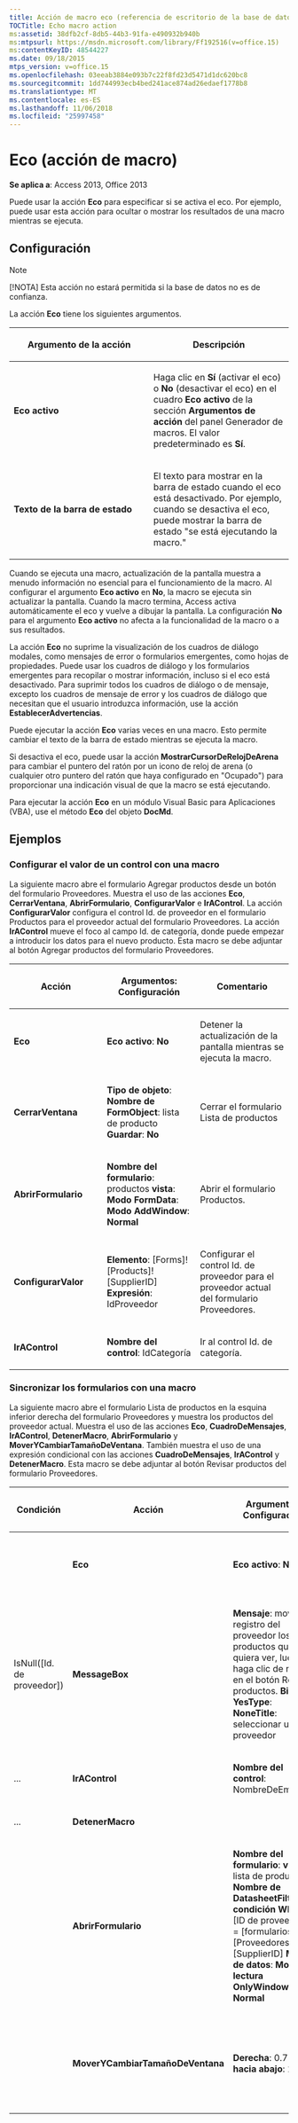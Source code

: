 ```yaml
---
title: Acción de macro eco (referencia de escritorio de la base de datos de Access)
TOCTitle: Echo macro action
ms:assetid: 38dfb2cf-8db5-44b3-91fa-e490932b940b
ms:mtpsurl: https://msdn.microsoft.com/library/Ff192516(v=office.15)
ms:contentKeyID: 48544227
ms.date: 09/18/2015
mtps_version: v=office.15
ms.openlocfilehash: 03eeab3884e093b7c22f8fd23d5471d1dc620bc8
ms.sourcegitcommit: 1dd744993ecb4bed241ace874ad26edaef1778b8
ms.translationtype: MT
ms.contentlocale: es-ES
ms.lasthandoff: 11/06/2018
ms.locfileid: "25997458"
---
```

# <a name="echo-macro-action"></a>Eco (acción de macro)

**Se aplica a**: Access 2013, Office 2013

Puede usar la acción **Eco** para especificar si se activa el eco. Por ejemplo, puede usar esta acción para ocultar o mostrar los resultados de una macro mientras se ejecuta.

## <a name="setting"></a>Configuración

> [!NOTE]
> [!NOTA] Esta acción no estará permitida si la base de datos no es de confianza.

La acción **Eco** tiene los siguientes argumentos.

<table>
<colgroup>
<col style="width: 50%" />
<col style="width: 50%" />
</colgroup>
<thead>
<tr class="header">
<th><p>Argumento de la acción</p></th>
<th><p>Descripción</p></th>
</tr>
</thead>
<tbody>
<tr class="odd">
<td><p><strong>Eco activo</strong></p></td>
<td><p>Haga clic en <strong>Sí</strong> (activar el eco) o <strong>No</strong> (desactivar el eco) en el cuadro <strong>Eco activo</strong> de la sección <strong>Argumentos de acción</strong> del panel Generador de macros. El valor predeterminado es <strong>Sí</strong>.  </p></td>
</tr>
<tr class="even">
<td><p><strong>Texto de la barra de estado</strong></p></td>
<td><p>El texto para mostrar en la barra de estado cuando el eco está desactivado. Por ejemplo, cuando se desactiva el eco, puede mostrar la barra de estado &quot;se está ejecutando la macro.&quot;</p></td>
</tr>
</tbody>
</table>


Cuando se ejecuta una macro, actualización de la pantalla muestra a menudo información no esencial para el funcionamiento de la macro. Al configurar el argumento **Eco activo** en **No**, la macro se ejecuta sin actualizar la pantalla. Cuando la macro termina, Access activa automáticamente el eco y vuelve a dibujar la pantalla. La configuración **No** para el argumento **Eco activo** no afecta a la funcionalidad de la macro o a sus resultados.

La acción **Eco** no suprime la visualización de los cuadros de diálogo modales, como mensajes de error o formularios emergentes, como hojas de propiedades. Puede usar los cuadros de diálogo y los formularios emergentes para recopilar o mostrar información, incluso si el eco está desactivado. Para suprimir todos los cuadros de diálogo o de mensaje, excepto los cuadros de mensaje de error y los cuadros de diálogo que necesitan que el usuario introduzca información, use la acción **EstablecerAdvertencias**.

Puede ejecutar la acción **Eco** varias veces en una macro. Esto permite cambiar el texto de la barra de estado mientras se ejecuta la macro.

Si desactiva el eco, puede usar la acción **MostrarCursorDeRelojDeArena** para cambiar el puntero del ratón por un icono de reloj de arena (o cualquier otro puntero del ratón que haya configurado en "Ocupado") para proporcionar una indicación visual de que la macro se está ejecutando.

Para ejecutar la acción **Eco** en un módulo Visual Basic para Aplicaciones (VBA), use el método **Eco** del objeto **DocMd**.

## <a name="examples"></a>Ejemplos

### <a name="set-the-value-of-a-control-by-using-a-macro"></a>Configurar el valor de un control con una macro

La siguiente macro abre el formulario Agregar productos desde un botón del formulario Proveedores. Muestra el uso de las acciones **Eco**, **CerrarVentana**, **AbrirFormulario**, **ConfigurarValor** e **IrAControl**. La acción **ConfigurarValor** configura el control Id. de proveedor en el formulario Productos para el proveedor actual del formulario Proveedores. La acción **IrAControl** mueve el foco al campo Id. de categoría, donde puede empezar a introducir los datos para el nuevo producto. Esta macro se debe adjuntar al botón Agregar productos del formulario Proveedores.

<table>
<colgroup>
<col style="width: 33%" />
<col style="width: 33%" />
<col style="width: 33%" />
</colgroup>
<thead>
<tr class="header">
<th><p>Acción</p></th>
<th><p>Argumentos: Configuración</p></th>
<th><p>Comentario</p></th>
</tr>
</thead>
<tbody>
<tr class="odd">
<td><p><strong>Eco</strong></p></td>
<td><p><strong>Eco activo</strong>: <strong>No</strong></p></td>
<td><p>Detener la actualización de la pantalla mientras se ejecuta la macro.</p></td>
</tr>
<tr class="even">
<td><p><strong>CerrarVentana</strong></p></td>
<td><p><strong>Tipo de objeto</strong>: <strong>Nombre de FormObject</strong>: lista de producto <strong>Guardar</strong>: <strong>No</strong></p></td>
<td><p>Cerrar el formulario Lista de productos</p></td>
</tr>
<tr class="odd">
<td><p><strong>AbrirFormulario</strong></p></td>
<td><p><strong>Nombre del formulario</strong>: productos <strong>vista</strong>: <strong>Modo FormData</strong>: <strong>Modo AddWindow</strong>: <strong>Normal</strong></p></td>
<td><p>Abrir el formulario Productos.</p></td>
</tr>
<tr class="even">
<td><p><strong>ConfigurarValor</strong></p></td>
<td><p><strong>Elemento</strong>: [Forms]![Products]![SupplierID] <strong>Expresión</strong>: IdProveedor</p></td>
<td><p>Configurar el control Id. de proveedor para el proveedor actual del formulario Proveedores.</p></td>
</tr>
<tr class="odd">
<td><p><strong>IrAControl</strong></p></td>
<td><p><strong>Nombre del control</strong>: IdCategoría</p></td>
<td><p>Ir al control Id. de categoría.</p></td>
</tr>
</tbody>
</table>


### <a name="synchronize-forms-by-using-a-macro"></a>Sincronizar los formularios con una macro

La siguiente macro abre el formulario Lista de productos en la esquina inferior derecha del formulario Proveedores y muestra los productos del proveedor actual. Muestra el uso de las acciones **Eco**, **CuadroDeMensajes**, **IrAControl**, **DetenerMacro**, **AbrirFormulario** y **MoverYCambiarTamañoDeVentana**. También muestra el uso de una expresión condicional con las acciones **CuadroDeMensajes**, **IrAControl** y **DetenerMacro**. Esta macro se debe adjuntar al botón Revisar productos del formulario Proveedores.

<table>
<colgroup>
<col style="width: 25%" />
<col style="width: 25%" />
<col style="width: 25%" />
<col style="width: 25%" />
</colgroup>
<thead>
<tr class="header">
<th><p>Condición</p></th>
<th><p>Acción</p></th>
<th><p>Argumentos: Configuración</p></th>
<th><p>Comentario</p></th>
</tr>
</thead>
<tbody>
<tr class="odd">
<td><p></p></td>
<td><p><strong>Eco</strong></p></td>
<td><p><strong>Eco activo</strong>: <strong>No</strong></p></td>
<td><p>Detener la actualización de la pantalla mientras se ejecuta la macro.</p></td>
</tr>
<tr class="even">
<td><p>IsNull([Id. de proveedor])</p></td>
<td><p><strong>MessageBox</strong></p></td>
<td><p><strong>Mensaje</strong>: mover al registro del proveedor los productos que quiera ver, luego, haga clic de nuevo en el botón Revisar productos. <strong>Bip</strong>: <strong>YesType</strong>: <strong>NoneTitle</strong>: seleccionar un proveedor</p></td>
<td><p>Si no hay ningún proveedor actual en el formulario Proveedores, mostrar un mensaje.</p></td>
</tr>
<tr class="odd">
<td><p>...</p></td>
<td><p><strong>IrAControl</strong></p></td>
<td><p><strong>Nombre del control</strong>: NombreDeEmpresa</p></td>
<td><p>Mover el foco al control NombreDeEmpresa.</p></td>
</tr>
<tr class="even">
<td><p>...</p></td>
<td><p><strong>DetenerMacro</strong></p></td>
<td><p></p></td>
<td><p>Detener la macro.</p></td>
</tr>
<tr class="odd">
<td><p></p></td>
<td><p><strong>AbrirFormulario</strong></p></td>
<td><p><strong>Nombre del formulario</strong>: <strong>vista</strong>de lista de producto: <strong>Nombre de DatasheetFilter</strong>: <strong>condición Where</strong>: [ID de proveedor] = [formularios]! [Proveedores]! [SupplierID] <strong>Modo de datos</strong>: <strong>Modo de lectura OnlyWindow</strong>: <strong>Normal</strong></p></td>
<td><p>Abrir el formulario Lista de productos y mostrar los productos del proveedor actual.</p></td>
</tr>
<tr class="even">
<td><p></p></td>
<td><p><strong>MoverYCambiarTamañoDeVentana</strong></p></td>
<td><p><strong>Derecha</strong>: 0.7799&quot; <strong>hacia abajo</strong>: 1,8&quot;</p></td>
<td><p>Coloque el formulario Lista de productos en la esquina inferior derecha del formulario Proveedores.</p></td>
</tr>
</tbody>
</table>

